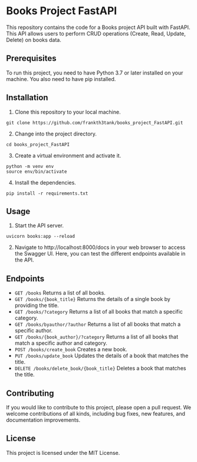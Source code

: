 # Books Project FastAPI
This repository contains the code for a Books project API built with FastAPI. This API allows users to perform CRUD operations (Create, Read, Update, Delete) on books data.

## Prerequisites
To run this project, you need to have Python 3.7 or later installed on your machine. You also need to have pip installed.

## Installation
1. Clone this repository to your local machine.
```
git clone https://github.com/frankth3tank/books_project_FastAPI.git
```
2. Change into the project directory.
```
cd books_project_FastAPI
```
3. Create a virtual environment and activate it.
```
python -m venv env
source env/bin/activate
```
4. Install the dependencies.
```
pip install -r requirements.txt
```

## Usage
1. Start the API server.
```
uvicorn books:app --reload
```
2. Navigate to http://localhost:8000/docs in your web browser to access the Swagger UI. Here, you can test the different endpoints available in the API.

## Endpoints
- `GET /books` Returns a list of all books.
- `GET /books/{book_title}` Returns the details of a single book by providing the title.
- `GET /books/?category` Returns a list of all books that match a specific category.
- `GET /books/byauthor/?author` Returns a list of all books that match a specific author.
- `GET /books/{book_author}/?category` Returns a list of all books that match a specific author and category.
- `POST /books/create_book` Creates a new book.
- `PUT /books/update_book` Updates the details of a book that matches the title.
- `DELETE /books/delete_book/{book_title}` Deletes a book that matches the title.

## Contributing
If you would like to contribute to this project, please open a pull request. We welcome contributions of all kinds, including bug fixes, new features, and documentation improvements.

## License
This project is licensed under the MIT License.